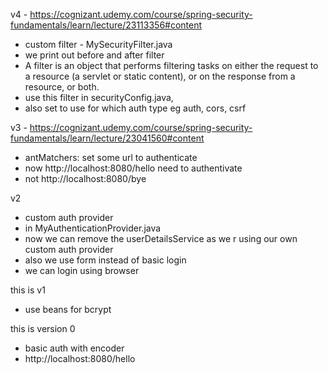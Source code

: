 v4 - https://cognizant.udemy.com/course/spring-security-fundamentals/learn/lecture/23113356#content

  - custom filter - MySecurityFilter.java
  - we print out before and after filter
  - A filter is an object that performs filtering tasks on either the request to a resource (a servlet or static content), or on the response from a resource, or both.
  - use this filter in securityConfig.java,
  - also set to use for which auth type eg auth, cors, csrf

v3 - https://cognizant.udemy.com/course/spring-security-fundamentals/learn/lecture/23041560#content

  - antMatchers: set some url to authenticate
  - now http://localhost:8080/hello need to authentivate
  - not http://localhost:8080/bye


v2
  - custom auth provider
  - in MyAuthenticationProvider.java
  - now we can remove the userDetailsService as we r using our own custom auth provider
  - also we use form instead of basic login
  - we can login using browser

this is v1
  - use beans for bcrypt

this is version 0
 - basic auth with encoder
 - http://localhost:8080/hello  